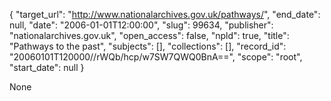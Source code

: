 {
  "target_url": "http://www.nationalarchives.gov.uk/pathways/", 
  "end_date": null, 
  "date": "2006-01-01T12:00:00", 
  "slug": 99634, 
  "publisher": "nationalarchives.gov.uk", 
  "open_access": false, 
  "npld": true, 
  "title": "Pathways to the past", 
  "subjects": [], 
  "collections": [], 
  "record_id": "20060101T120000//rWQb/hcp/w7SW7QWQ0BnA==", 
  "scope": "root", 
  "start_date": null
}

None